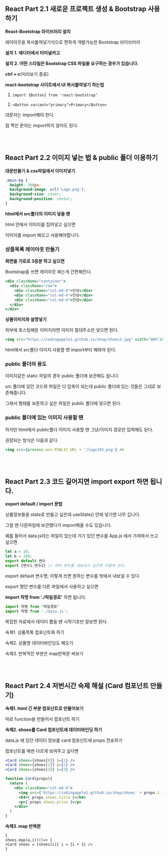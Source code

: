 ## React Part 2.1 **새로운 프로젝트 생성 & Bootstrap 사용하기**

**React-Bootstrap 라이브러리 설치**

레이아웃을 복사붙여넣기식으로 편하게 개발가능한 Bootstrap 라이브러리

**설치 1. 에디터에서 터미널켜고**

**설치 2. 어떤 스타일은 Bootstrap CSS 파일을 요구하는 경우가 있습니다.**

**ctrl + c**(미리보기 종료)

**react-bootstrap 사이트에서 UI 복사붙여넣기 하는법** 

1.  ``` import {Button} from 'react-bootstrap’ ```

2.  ``` <Button variant="primary">Primary</Button> ```

대문자는 import해야 한다.

점 찍인 문자는 import하지 않아도 된다.

<br/><br/>
## React Part 2.2 **이미지 넣는 법 & public 폴더 이용하기**

**대문만들기 & css파일에서 이미지넣기**

```css
.main-bg {
  height: 300px;
  background-image: url('Logo.png');
  background-size: cover;
  background-position: center;
}
```

**html에서 src폴더의 이미지 넣을 떈**

html 안에서 이미지를 집어넣고 싶으면

이미지를 import 해오고 사용해야합니다.

### **상품목록 레이아웃 만들기**

**화면을 가로로 3등분 하고 싶으면** 

Bootstrap을 쓰면 레이아웃 짜는게 간편해진다.

```jsx
<div className="container">
  <div className="row">
    <div className="col-md-4">안녕</div>
    <div className="col-md-4">안녕</div>
    <div className="col-md-4">안녕</div>
  </div>
</div>
```

**상품이미지와 설명넣기**

외부에 호스팅해둔 이미지라면 이미지 절대주소만 넣으면 된다.

```jsx
<img src="https://codingapple1.github.io/shop/shoes2.jpg" width="80%"/>
```

html에서 src폴더 이미지 사용할 떈 import부터 해와야 된다.

### **public 폴더의 용도**

이미지같은 static 파일의 경우 public 폴더에 보관해도 됩니다.

src 폴더에 있던 코드와 파일은 다 압축이 되는데 public 폴더에 있는 것들은 그대로 보존해줍니다.

그래서 형태를 보존하고 싶은 파일은 public 폴더에 넣으면 된다.

### public 폴더에 있는 이미지 사용할 떈

하지만 html에서 public폴더 이미지 사용할 땐 그냥/이미지 경로만 입력해도 된다.

권장되는 방식은 다음과 같다.

```jsx
<img src={process.env.PUBLIC_URL + '/logo192.png'} />
```
<br/><br/>
## React Part 2.3 **코드 길어지면 import export 하면 됩니다.**

**export default / import 문법**

상품정보들을 state로 만들고 싶은데 useState() 안에 넣기엔 너무 깁니다.

그럴 땐 다른파일에 보관했다가 import해올 수도 있습니다.

예를 들어서 data.js라는 파일이 있는데 거기 있던 변수를 App.js 에서 가져와서 쓰고 싶으면

```jsx
let a = 10;
let b = 100;
export default 변수
export {변수1,변수2} // 여러 변수를 내보내고 싶으면 이렇게 쓴다.
```

export default 변수명; 이렇게 쓰면 원하는 변수를 밖에서 내보낼 수 있다.

export 했던 변수를 다른 파일에서 사용하고 싶으면

**import 작명 from './파일경로'** 하면 됩니다.

```jsx
import 작명 from ‘파일경로’
import 작명 from './data.js';
```

복잡한 자료에서 데이터 뽑을 떈 시작기호만 잘보면 된다.

숙제1. 상품목록 컴포넌트화 하기

숙제2. 상품명 데이터바인딩도 해오기

숙제3. 반복적인 부분은 map반복문 써보기

<br/><br/>
## React Part 2.4 **저번시간 숙제 해설 (Card 컴포넌트 만들기)**

**숙제1. html 긴 부분 컴포넌트로 만들어보기**

따로 function을 만들어서 컴포넌트 하기

**숙제2. shoes를 Card 컴포넌트에 데이터바인딩 하기**

data.js 에 있던 데이터 정보를 card 컴포넌트에 props 전송하기

컴포넌트를 매번 다르게 보여주고 싶다면 

```jsx
<Card shoes={shoes[0]} i={1} />
<Card shoes={shoes[1]} i={2} />
<Card shoes={shoes[2]} i={3} />
```

```jsx
function Card(props){
  return (
    <div className="col-md-4">
      <img src={'https://codingapple1.github.io/shop/shoes' + props.i + '.jpg'} width="80%" />
      <h4>{ props.shoes.title }</h4>
      <p>{ props.shoes.price }</p>
    </div>
  )
}
```

**숙제3. map 반복문**

```
{
shoes.map(a,i)(()=> {
<Card shoes = {shoes[i]} i = {i + 1} />
}

```
